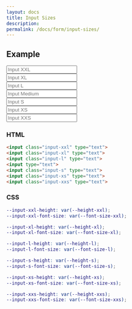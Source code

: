 ```yaml
---
layout: docs
title: Input Sizes
description: 
permalink: /docs/form/input-sizes/
---
```


## Example

<form>
  <div class="field">
    <input class="input-xxl" type="text" placeholder="Input XXL">
  </div>
  <div class="field">
    <input class="input-xl" type="text" placeholder="Input XL">
  </div>
  <div class="field">
    <input class="input-l" type="text" placeholder="Input L">
  </div>
  <div class="field">
    <input type="text" placeholder="Input Medium">
  </div>
  <div class="field">
    <input class="input-s" type="text" placeholder="Input S">
  </div>
  <div class="field">
    <input class="input-xs" type="text" placeholder="Input XS">
  </div>
  <div class="field">
    <input class="input-xxs" type="text" placeholder="Input XXS">
  </div>
</form>

### HTML

```html
<input class="input-xxl" type="text">
<input class="input-xl" type="text">
<input class="input-l" type="text">
<input type="text">
<input class="input-s" type="text">
<input class="input-xs" type="text">
<input class="input-xxs" type="text">
```

### CSS

```scss
--input-xxl-height: var(--height-xxl);
--input-xxl-font-size: var(--font-size-xxl);

--input-xl-height: var(--height-xl);
--input-xl-font-size: var(--font-size-xl);

--input-l-height: var(--height-l);
--input-l-font-size: var(--font-size-l);

--input-s-height: var(--height-s);
--input-s-font-size: var(--font-size-s);

--input-xs-height: var(--height-xs);
--input-xs-font-size: var(--font-size-xs);

--input-xxs-height: var(--height-xxs);
--input-xxs-font-size: var(--font-size-xxs);
```
